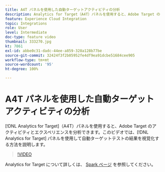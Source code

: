 ```yaml
---
title: A4T パネルを使用した自動ターゲットアクティビティの分析
description: Analytics for Target（A4T）パネルを使用すると、Adobe Target のアクティビティとエクスペリエンスを分析できます。このビデオでは、Analytics for Target パネルを使用して自動ターゲットテストの結果を視覚化する方法を説明します。
feature: Experience Cloud Integration
topic: Integrations
role: User
level: Intermediate
doc-type: feature video
thumbnail: 333270.jpg
kt: 7861
exl-id: abbe0c31-dadc-44ee-a859-328a128b77be
source-git-commit: 32424f3f2b05952fe4df9ea91dcbe51684cee905
workflow-type: tm+mt
source-wordcount: '95'
ht-degree: 100%

---
```


# A4T パネルを使用した自動ターゲットアクティビティの分析

[!DNL Analytics for Target]（A4T）パネルを使用すると、Adobe Target のアクティビティとエクスペリエンスを分析できます。このビデオでは、[!DNL Analytics for Target] パネルを使用して自動ターゲットテストの結果を視覚化する方法を説明します。

>[!VIDEO](https://video.tv.adobe.com/v/3412970/?quality=12&learn=on&captions=jpn)

Analytics for Target について詳しくは、 [Spark ページ](https://spark.adobe.com/page/Lo3Spm4oBOvwF/) を参照してください。
